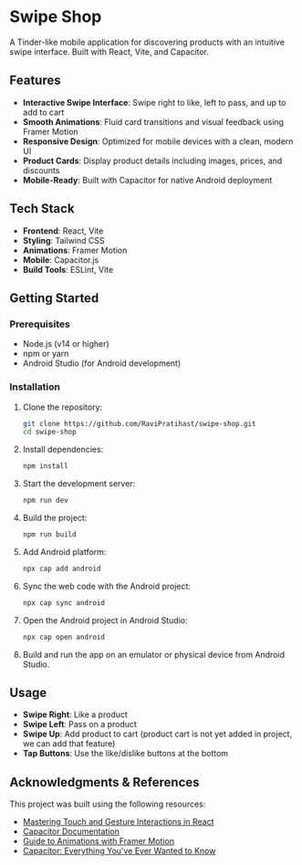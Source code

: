 # Swipe Shop

A Tinder-like mobile application for discovering products with an intuitive swipe interface. Built with React, Vite, and Capacitor.

## Features

- **Interactive Swipe Interface**: Swipe right to like, left to pass, and up to add to cart
- **Smooth Animations**: Fluid card transitions and visual feedback using Framer Motion
- **Responsive Design**: Optimized for mobile devices with a clean, modern UI
- **Product Cards**: Display product details including images, prices, and discounts
- **Mobile-Ready**: Built with Capacitor for native Android deployment

## Tech Stack

- **Frontend**: React, Vite
- **Styling**: Tailwind CSS
- **Animations**: Framer Motion
- **Mobile**: Capacitor.js
- **Build Tools**: ESLint, Vite

## Getting Started

### Prerequisites

- Node.js (v14 or higher)
- npm or yarn
- Android Studio (for Android development)

### Installation

1. Clone the repository:

   ```bash
   git clone https://github.com/RaviPratihast/swipe-shop.git
   cd swipe-shop
   ```

2. Install dependencies:

   ```bash
   npm install
   ```

3. Start the development server:

   ```bash
   npm run dev
   ```

4. Build the project:

   ```bash
   npm run build
   ```

5. Add Android platform:

   ```bash
   npx cap add android
   ```

6. Sync the web code with the Android project:

   ```bash
   npx cap sync android
   ```

7. Open the Android project in Android Studio:

   ```bash
   npx cap open android
   ```

8. Build and run the app on an emulator or physical device from Android Studio.

## Usage

- **Swipe Right**: Like a product
- **Swipe Left**: Pass on a product
- **Swipe Up**: Add product to cart (product cart is not yet added in project, we can add that feature)
- **Tap Buttons**: Use the like/dislike buttons at the bottom

## Acknowledgments & References

This project was built using the following resources:

- [Mastering Touch and Gesture Interactions in React](https://blog.openreplay.com/mastering-touch-and-gesture-interactions-in-react/)
- [Capacitor Documentation](https://capacitorjs.com/)
- [Guide to Animations with Framer Motion](https://blog.maximeheckel.com/posts/guide-animations-spark-joy-framer-motion/)
- [Capacitor: Everything You've Ever Wanted to Know](https://ionic.io/blog/capacitor-everything-youve-ever-wanted-to-know)
